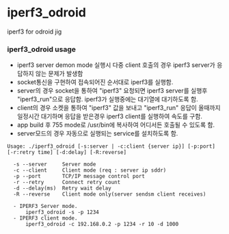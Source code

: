 # iperf3_odroid
iperf3 for odroid jig

### iperf3_odroid usage

* iperf3 server demon mode 실행시 다중 client 호출의 경우 iperf3 server가 응답하지 않는 문제가 발생함
* socket통신을 구현하여 접속되어진 순서대로 iperf3를 실행함.
* server의 경우 socket을 통하여 "iperf3" 요청되면 iperf3 server를 실행후 "iperf3_run"으로 응답함. iperf3가 실행중에는 대기열에 대기하도록 함.
* client의 경우 소켓을 통하여 "iperf3" 값을 보내고 "iperf3_run" 응답이 올때까지 일정시간 대기하며 응답을 받은경우 iperf3 client를 실행하여 속도를 구함.
* app build 후 755 mode로 /usr/bin에 복사하여 어디서든 호출될 수 있도록 함.
* server모드의 경우 자동으로 실행되는 service를 설치하도록 함.

```
Usage: ./iperf3_odroid [-s:server | -c:client {server ip}] [-p:port] [-r:retry time] [-d:delay] [-R:reverse]

  -s --server     Server mode
  -c --client     Client mode (req : server ip sddr)
  -p --port       TCP/IP message control port
  -r --retry      Connect retry count
  -d --delay(ms)  Retry wait delay
  -R --reverse    Client mode only(server sendsm client receives)

  - IPERF3 Server mode.
      iperf3_odroid -s -p 1234
  - IPERF3 client mode.
      iperf3_odroid -c 192.168.0.2 -p 1234 -r 10 -d 1000

```
